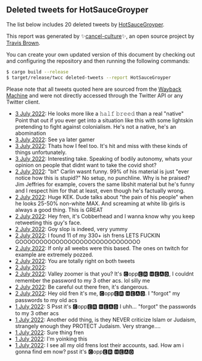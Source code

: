 ## Deleted tweets for HotSauceGroyper

The list below includes 20 deleted tweets by
[HotSauceGroyper](https://twitter.com/HotSauceGroyper).



This report was generated by ✨[cancel-culture](https://github.com/travisbrown/cancel-culture)✨,
an open source project by [Travis Brown](https://twitter.com/travisbrown).

You can create your own updated version of this document by checking out and configuring the
repository and then running the following commands:

```bash
$ cargo build --release
$ target/release/twcc deleted-tweets --report HotSauceGroyper
```

Please note that all tweets quoted here are sourced from the
[Wayback Machine](https://web.archive.org) and were not directly accessed through the Twitter API or
any Twitter client.

* [ 3 July 2022](https://web.archive.org/web/20220703074519/https://twitter.com/HotSauceGroyper/status/1543500976249679872): He looks more like a 𝚑𝚊𝚕𝚏 𝚋𝚛𝚎𝚎𝚍 than a real "native"  Point that out if you ever get into a situation like this with some lightskin pretending to fight against colonialism. He's not a native, he's an abomination <!--1543500976249679872-->
* [ 3 July 2022](https://web.archive.org/web/20220703073726/https://twitter.com/HotSauceGroyper/status/1543498808977342464): See ya later gamer <!--1543498808977342464-->
* [ 3 July 2022](https://web.archive.org/web/20220703012252/https://twitter.com/HotSauceGroyper/status/1543404702380933122): Thats how I feel too. It's hit and miss with these kinds of things unfortunately. <!--1543404702380933122-->
* [ 3 July 2022](https://web.archive.org/web/20220703001152/https://twitter.com/HotSauceGroyper/status/1543385771100450816): Interesting take. Speaking of bodily autonomy, whats your opinion on people that didnt want to take the covid shot? <!--1543385771100450816-->
* [ 2 July 2022](https://web.archive.org/web/20220702224423/https://twitter.com/HotSauceGroyper/status/1543364606776578048): "bit"  Carlin wasnt funny. 99% of his material is just "ever notice how this is stupid?" No setup, no punchline. Why is he praised? Jim Jeffries for example, covers the same libshit material but he's funny and I respect him for that at least, even though he's factually wrong. <!--1543364606776578048-->
* [ 2 July 2022](https://web.archive.org/web/20220702221541/https://twitter.com/HotSauceGroyper/status/1543357371124133888): Huge KEK. Dude talks about "the pain of his people" when he looks 25-50% non-white MAX. And screaming at white lib girls is always a good thing.  This is GREAT <!--1543357371124133888-->
* [ 2 July 2022](https://web.archive.org/web/20220702212400/https://twitter.com/HotSauceGroyper/status/1543344517524230144): Hey fren, it's Cobberhead and I wanna know why you keep retweeting this guy's face. <!--1543344517524230144-->
* [ 2 July 2022](https://web.archive.org/web/20220702211453/https://twitter.com/HotSauceGroyper/status/1543342367863738369): Goy slop is indeed, very yummy <!--1543342367863738369-->
* [ 2 July 2022](https://web.archive.org/web/20220702205555/https://twitter.com/HotSauceGroyper/status/1543337204373549056): I found 11 of my 330+ ish frens  LETS FUCKIN GOOOOOOOOOOOOOOOOOOOOOOOOOOOOOO <!--1543337204373549056-->
* [ 2 July 2022](https://web.archive.org/web/20220702023905/https://twitter.com/HotSauceGroyper/status/1543061429187538945): If only all weebs were this based. The ones on twitch for example are extremely pozzed. <!--1543061429187538945-->
* [ 2 July 2022](https://web.archive.org/web/20220702023621/https://twitter.com/HotSauceGroyper/status/1543060732182376448): You are totally right on both tweets <!--1543060732182376448-->
* [ 2 July 2022](https://web.archive.org/web/20220702023304/https://twitter.com/HotSauceGroyper/status/1543059903194939392):  <!--1543059903194939392-->
* [ 2 July 2022](https://web.archive.org/web/20220702002215/https://twitter.com/HotSauceGroyper/status/1543027096884113408): Valley zoomer is that you? It's 🅲opp🅴🆁 🅷🅴🅰🅳, I couldnt remember the password to my 3 other acs. lol silly me <!--1543027096884113408-->
* [ 2 July 2022](https://web.archive.org/web/20220702002019/https://twitter.com/HotSauceGroyper/status/1543026311161008128): Be careful out there fren, it's dangerous. <!--1543026311161008128-->
* [ 2 July 2022](https://web.archive.org/web/20220702001907/https://twitter.com/HotSauceGroyper/status/1543025969174155264): Hey old fren it's me, 🅲opp🅴🆁 🅷🅴🅰🅳. I "forgot" my passwords to my old acs <!--1543025969174155264-->
* [ 1 July 2022](https://web.archive.org/web/20220701231137/https://twitter.com/HotSauceGroyper/status/1543009107346460672): S  Psst it's 🅲opp🅴🆁 🅷🅴🅰🅳 I uhh... "forgot" the passwords to my 3 other acs <!--1543009107346460672-->
* [ 1 July 2022](https://web.archive.org/web/20220701230923/https://twitter.com/HotSauceGroyper/status/1543008830325329923): Another odd thing, is they NEVER criticize Islam or Judaism, strangely enough they PROTECT Judaism.  Very strange.... <!--1543008830325329923-->
* [ 1 July 2022](https://web.archive.org/web/20220703003101/https://twitter.com/HotSauceGroyper/status/1543007349375246336): Sure thing fren <!--1543007349375246336-->
* [ 1 July 2022](https://web.archive.org/web/20220701211846/https://twitter.com/HotSauceGroyper/status/1542980688835538944): I'm yoinking this <!--1542980688835538944-->
* [ 1 July 2022](https://web.archive.org/web/20220701035043/https://twitter.com/HotSauceGroyper/status/1542717035540426753): I see all my old frens lost their accounts, sad. How am i gonna find em now?  psst it's 🅲opp🅴🆁 🅷🅴🅰🅳 <!--1542717035540426753-->
